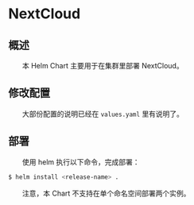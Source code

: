 # NextCloud
## 概述
&emsp;&emsp;本 Helm Chart 主要用于在集群里部署 NextCloud。

## 修改配置
&emsp;&emsp;大部份配置的说明已经在 `values.yaml` 里有说明了。

## 部署
&emsp;&emsp;使用 helm 执行以下命令，完成部署：

```bash
$ helm install <release-name> .
```

&emsp;&emsp;注意，本 Chart 不支持在单个命名空间部署两个实例。